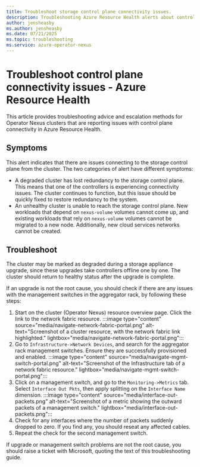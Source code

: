 ```yaml
---
title: Troubleshoot storage control plane connectivity issues.
description: Troubleshooting Azure Resource Health alerts about control plane connectivity issues.
author: jensheasby
ms.author: jensheasby
ms.date: 07/21/2025
ms.topic: troubleshooting
ms.service: azure-operator-nexus
---
```


# Troubleshoot control plane connectivity issues - Azure Resource Health

This article provides troubleshooting advice and escalation methods for Operator Nexus clusters that are
reporting issues with control plane connectivity in Azure Resource Health.

## Symptoms

This alert indicates that there are issues connecting to the storage control plane from the cluster. The two
categories of alert have different symptoms:

- A degraded cluster has lost redundancy to the storage control plane. This means that one of the controllers
  is experiencing connectivity issues. The cluster continues to function, but this issue should be quickly
  fixed to restore redundancy to the system.
- An unhealthy cluster is unable to reach the storage control plane. New workloads that depend on `nexus-volume`
  volumes cannot come up, and existing workloads that rely on `nexus-volume` volumes cannot be migrated to a
  new node. Additionally, new cloud services networks cannot be created.

## Troubleshoot

The cluster may be marked as degraded during a storage appliance upgrade, since these upgrades take controllers
offline one by one. The cluster should return to healthy status after the upgrade is complete.

If an upgrade is not the root cause, you should check if there are any issues with the management switches in
the aggregator rack, by following these steps:

1. Start on the cluster (Operator Nexus) resource overview page. Click the link to the network fabric resource.
   :::image type="content" source="media/navigate-network-fabric-portal.png" alt-text="Screenshot of a cluster resource, with the network fabric link highlighted." lightbox="media/navigate-network-fabric-portal.png":::
2. Go to `Infrastructure->Network Devices`, and search for the aggregator rack management switches. Ensure they are successfully
   provisioned and enabled.
   :::image type="content" source="media/navigate-mgmt-switch-portal.png" alt-text="Screenshot of the Infrastructure tab of a network fabric resource." lightbox="media/navigate-mgmt-switch-portal.png":::
3. Click on a management switch, and go to the `Monitoring->Metrics` tab. Select `Interface Out Pkts`, then apply splitting
   on the `Interface Name` dimension.
   :::image type="content" source="media/interface-out-packets.png" alt-text="Screenshot of a metric showing the outward packets of a management switch." lightbox="media/interface-out-packets.png":::
4. Check for any interfaces where the number of packets suddenly dropped to zero. If you find any, you should reseat
   any affected cables.
5. Repeat the check for the second management switch.

If upgrade or management switch problems are not the root cause, you should raise a ticket with Microsoft, quoting
the text of this troubleshooting guide.
